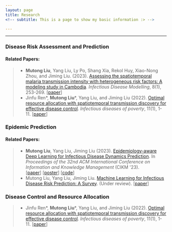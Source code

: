 ```yaml
---
layout: page
title: Research
<!-- subtitle: This is a page to show my basic information :> -->

---
```


<!--Now, I am work on two research-->

----



### Disease Risk Assessment and Prediction

#### Related Papers:

> - **Mutong Liu**, Yang Liu, Ly Po, Shang Xia, Rekol Huy, Xiao-Nong Zhou, and Jiming Liu. (2023). [Assessing the spatiotemporal malaria transmission intensity with heterogeneous risk factors: A modeling study in Cambodia](https://www.sciencedirect.com/science/article/pii/S2468042723000064). *Infectious Disease Modelling*, 8(1), 253-269. [[paper](./papers/2023-Assessing-IDM.pdf)]
> - Jinfu Ren\*, **Mutong Liu**\*, Yang Liu, and Jiming Liu (2022). [Optimal resource allocation with spatiotemporal transmission discovery for effective disease control](https://pubmed.ncbi.nlm.nih.gov/35331329/). *Infectious diseases of poverty*, 11(1), 1-11. [[paper](./papers/2022-Optimal-IDP.pdf)]

### Epidemic Prediction

#### Related Papers:

> - **Mutong Liu**, Yang Liu, Jiming Liu (2023).  [Epidemiology-aware Deep Learning for Infectious Disease Dynamics Prediction](https://dl.acm.org/doi/10.1145/3583780.3615139). In *Proceedings of the 32nd ACM International Conference on Information and Knowledge Management* (CIKM '23). [[paper](./papers/2023-Epidemiology-CIKM-Short.pdf)]&nbsp;[[poster](./posters/2023-Epidemiology-CIKM-Short-poster.pdf)]&nbsp;[[code](https://github.com/gigg1/CIKM2023EpiDL)]
> - Mutong Liu, Yang Liu, Jiming Liu. [Machine Learning for Infectious Disease Risk Prediction: A Survey](https://arxiv.org/abs/2308.03037). (Under review).  [[paper](./papers/2023-Machine-Archive.pdf)]

### Disease Control and Resource Allocation

> - Jinfu Ren\*, **Mutong Liu**\*, Yang Liu, and Jiming Liu (2022). [Optimal resource allocation with spatiotemporal transmission discovery for effective disease control](https://pubmed.ncbi.nlm.nih.gov/35331329/). *Infectious diseases of poverty*, 11(1), 1-11. [[paper](./papers/2022-Optimal-IDP.pdf)]